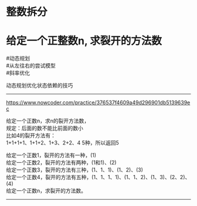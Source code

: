 # 整数拆分
# 给定一个正整数n, 求裂开的方法数

#动态规划   
#从左往右的尝试模型  
#斜率优化  

动态规划优化状态依赖的技巧

---

https://www.nowcoder.com/practice/376537f4609a49d296901db5139639ec

给定一个正数n，求n的裂开方法数，  
规定：后面的数不能比前面的数小   
比如4的裂开方法有：  
1+1+1+1、1+1+2、1+3、2+2、4
5种，所以返回5


给定一个正数1，裂开的方法有一种，(1)    
给定一个正数2，裂开的方法有两种，(1和1)、(2)    
给定一个正数3，裂开的方法有三种，(1、1、1)、(1、2)、(3)    
给定一个正数4，裂开的方法有五种，(1、1、1、1)、(1、1、2)、(1、3)、(2、2)、 (4)   
给定一个正数n，求裂开的方法数。    

---





